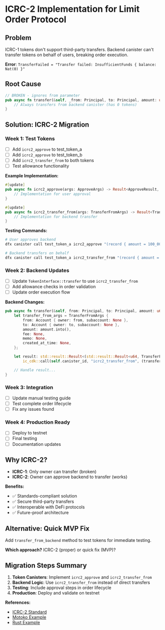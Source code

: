 # ICRC-2 Implementation for Limit Order Protocol

## Problem

ICRC-1 tokens don't support third-party transfers. Backend canister can't transfer tokens on behalf of users, breaking order execution.

**Error**: `TransferFailed = "Transfer failed: InsufficientFunds { balance: Nat(0) }"`

## Root Cause

```rust
// BROKEN - ignores from parameter
pub async fn transfer(&self, _from: Principal, to: Principal, amount: u64) -> OrderResult<u64> {
    // Always transfers from backend canister (has 0 tokens)
}
```

## Solution: ICRC-2 Migration

### Week 1: Test Tokens

- [ ] Add `icrc2_approve` to test_token_a
- [ ] Add `icrc2_approve` to test_token_b
- [ ] Add `icrc2_transfer_from` to both tokens
- [ ] Test allowance functionality

**Example Implementation:**

```rust
#[update]
pub async fn icrc2_approve(args: ApproveArgs) -> Result<ApproveResult, ApproveError> {
    // Implementation for user approval
}

#[update]
pub async fn icrc2_transfer_from(args: TransferFromArgs) -> Result<TransferFromResult, TransferFromError> {
    // Implementation for backend transfer
}
```

**Testing Commands:**

```bash
# User approves backend
dfx canister call test_token_a icrc2_approve "(record { amount = 100_000; spender = record{owner = principal \"<BACKEND_ID>\";} })"

# Backend transfers on behalf
dfx canister call test_token_a icrc2_transfer_from "(record { amount = 90_000; from = record{owner = principal \"<USER_ID>\"}; to= record{owner = principal \"<DEST_ID>\"}; })"
```

### Week 2: Backend Updates

- [ ] Update `TokenInterface::transfer` to use `icrc2_transfer_from`
- [ ] Add allowance checks in order validation
- [ ] Update order execution flow

**Backend Changes:**

```rust
pub async fn transfer(&self, from: Principal, to: Principal, amount: u64) -> OrderResult<u64> {
    let transfer_from_args = TransferFromArgs {
        from: Account { owner: from, subaccount: None },
        to: Account { owner: to, subaccount: None },
        amount: amount.into(),
        fee: None,
        memo: None,
        created_at_time: None,
    };

    let result: std::result::Result<(std::result::Result<u64, TransferFromError>,), _> =
        ic_cdk::call(self.canister_id, "icrc2_transfer_from", (transfer_from_args,)).await;

    // Handle result...
}
```

### Week 3: Integration

- [ ] Update manual testing guide
- [ ] Test complete order lifecycle
- [ ] Fix any issues found

### Week 4: Production Ready

- [ ] Deploy to testnet
- [ ] Final testing
- [ ] Documentation updates

## Why ICRC-2?

- **ICRC-1**: Only owner can transfer (broken)
- **ICRC-2**: Owner can approve backend to transfer (works)

**Benefits:**

- ✅ Standards-compliant solution
- ✅ Secure third-party transfers
- ✅ Interoperable with DeFi protocols
- ✅ Future-proof architecture

## Alternative: Quick MVP Fix

Add `transfer_from_backend` method to test tokens for immediate testing.

**Which approach?** ICRC-2 (proper) or quick fix (MVP)?

## Migration Steps Summary

1. **Token Canisters**: Implement `icrc2_approve` and `icrc2_transfer_from`
2. **Backend Logic**: Use `icrc2_transfer_from` instead of direct transfers
3. **Testing**: Include approval steps in order lifecycle
4. **Production**: Deploy and validate on testnet

**References:**

- [ICRC-2 Standard](https://internetcomputer.org/docs/defi/token-standards#icrc-2)
- [Motoko Example](https://internetcomputer.org/docs/references/samples/motoko/token_transfer_from/)
- [Rust Example](https://internetcomputer.org/docs/references/samples/rust/token_transfer_from/)
